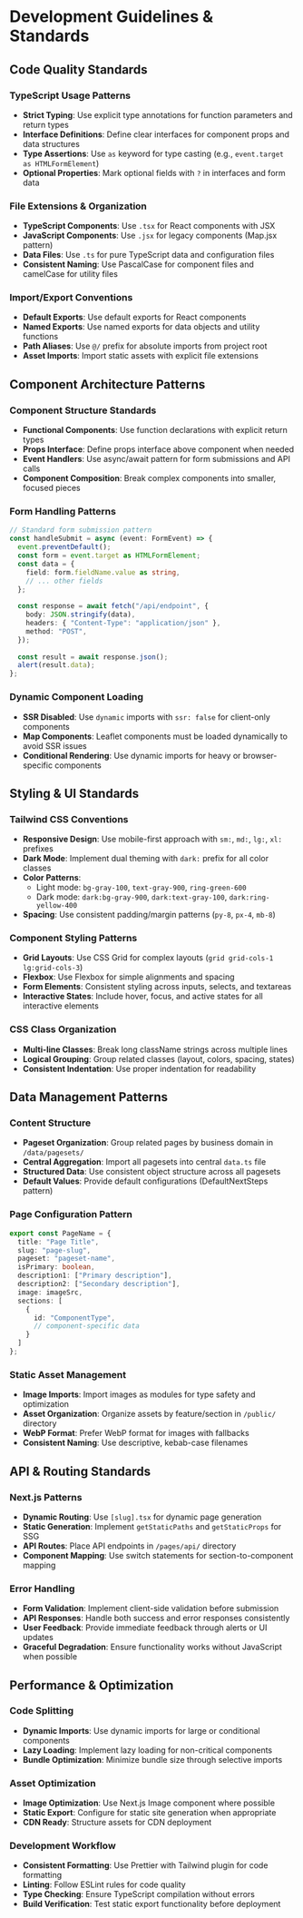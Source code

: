 # Development Guidelines & Standards

## Code Quality Standards

### TypeScript Usage Patterns
- **Strict Typing**: Use explicit type annotations for function parameters and return types
- **Interface Definitions**: Define clear interfaces for component props and data structures
- **Type Assertions**: Use `as` keyword for type casting (e.g., `event.target as HTMLFormElement`)
- **Optional Properties**: Mark optional fields with `?` in interfaces and form data

### File Extensions & Organization
- **TypeScript Components**: Use `.tsx` for React components with JSX
- **JavaScript Components**: Use `.jsx` for legacy components (Map.jsx pattern)
- **Data Files**: Use `.ts` for pure TypeScript data and configuration files
- **Consistent Naming**: Use PascalCase for component files and camelCase for utility files

### Import/Export Conventions
- **Default Exports**: Use default exports for React components
- **Named Exports**: Use named exports for data objects and utility functions
- **Path Aliases**: Use `@/` prefix for absolute imports from project root
- **Asset Imports**: Import static assets with explicit file extensions

## Component Architecture Patterns

### Component Structure Standards
- **Functional Components**: Use function declarations with explicit return types
- **Props Interface**: Define props interface above component when needed
- **Event Handlers**: Use async/await pattern for form submissions and API calls
- **Component Composition**: Break complex components into smaller, focused pieces

### Form Handling Patterns
```typescript
// Standard form submission pattern
const handleSubmit = async (event: FormEvent) => {
  event.preventDefault();
  const form = event.target as HTMLFormElement;
  const data = {
    field: form.fieldName.value as string,
    // ... other fields
  };
  
  const response = await fetch("/api/endpoint", {
    body: JSON.stringify(data),
    headers: { "Content-Type": "application/json" },
    method: "POST",
  });
  
  const result = await response.json();
  alert(result.data);
};
```

### Dynamic Component Loading
- **SSR Disabled**: Use `dynamic` imports with `ssr: false` for client-only components
- **Map Components**: Leaflet components must be loaded dynamically to avoid SSR issues
- **Conditional Rendering**: Use dynamic imports for heavy or browser-specific components

## Styling & UI Standards

### Tailwind CSS Conventions
- **Responsive Design**: Use mobile-first approach with `sm:`, `md:`, `lg:`, `xl:` prefixes
- **Dark Mode**: Implement dual theming with `dark:` prefix for all color classes
- **Color Patterns**: 
  - Light mode: `bg-gray-100`, `text-gray-900`, `ring-green-600`
  - Dark mode: `dark:bg-gray-900`, `dark:text-gray-100`, `dark:ring-yellow-400`
- **Spacing**: Use consistent padding/margin patterns (`py-8`, `px-4`, `mb-8`)

### Component Styling Patterns
- **Grid Layouts**: Use CSS Grid for complex layouts (`grid grid-cols-1 lg:grid-cols-3`)
- **Flexbox**: Use Flexbox for simple alignments and spacing
- **Form Elements**: Consistent styling across inputs, selects, and textareas
- **Interactive States**: Include hover, focus, and active states for all interactive elements

### CSS Class Organization
- **Multi-line Classes**: Break long className strings across multiple lines
- **Logical Grouping**: Group related classes (layout, colors, spacing, states)
- **Consistent Indentation**: Use proper indentation for readability

## Data Management Patterns

### Content Structure
- **Pageset Organization**: Group related pages by business domain in `/data/pagesets/`
- **Central Aggregation**: Import all pagesets into central `data.ts` file
- **Structured Data**: Use consistent object structure across all pagesets
- **Default Values**: Provide default configurations (DefaultNextSteps pattern)

### Page Configuration Pattern
```typescript
export const PageName = {
  title: "Page Title",
  slug: "page-slug",
  pageset: "pageset-name",
  isPrimary: boolean,
  description1: ["Primary description"],
  description2: ["Secondary description"],
  image: imageSrc,
  sections: [
    {
      id: "ComponentType",
      // component-specific data
    }
  ]
};
```

### Static Asset Management
- **Image Imports**: Import images as modules for type safety and optimization
- **Asset Organization**: Organize assets by feature/section in `/public/` directory
- **WebP Format**: Prefer WebP format for images with fallbacks
- **Consistent Naming**: Use descriptive, kebab-case filenames

## API & Routing Standards

### Next.js Patterns
- **Dynamic Routing**: Use `[slug].tsx` for dynamic page generation
- **Static Generation**: Implement `getStaticPaths` and `getStaticProps` for SSG
- **API Routes**: Place API endpoints in `/pages/api/` directory
- **Component Mapping**: Use switch statements for section-to-component mapping

### Error Handling
- **Form Validation**: Implement client-side validation before submission
- **API Responses**: Handle both success and error responses consistently
- **User Feedback**: Provide immediate feedback through alerts or UI updates
- **Graceful Degradation**: Ensure functionality works without JavaScript when possible

## Performance & Optimization

### Code Splitting
- **Dynamic Imports**: Use dynamic imports for large or conditional components
- **Lazy Loading**: Implement lazy loading for non-critical components
- **Bundle Optimization**: Minimize bundle size through selective imports

### Asset Optimization
- **Image Optimization**: Use Next.js Image component where possible
- **Static Export**: Configure for static site generation when appropriate
- **CDN Ready**: Structure assets for CDN deployment

### Development Workflow
- **Consistent Formatting**: Use Prettier with Tailwind plugin for code formatting
- **Linting**: Follow ESLint rules for code quality
- **Type Checking**: Ensure TypeScript compilation without errors
- **Build Verification**: Test static export functionality before deployment